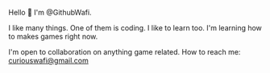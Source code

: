 Hello 👋 I'm @GithubWafi.

I like many things. One of them is coding.
I like to learn too. I'm learning how to makes games right now.

I'm open to collaboration on anything game related.
How to reach me: curiouswafi@gmail.com

<!---
GithubWafi/GithubWafi is a ✨ special ✨ repository because its `README.md` (this file) appears on your GitHub profile.
You can click the Preview link to take a look at your changes.
--->
